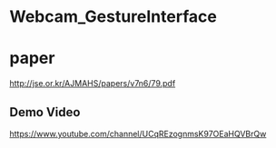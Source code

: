 # Webcam_GestureInterface

# paper

http://jse.or.kr/AJMAHS/papers/v7n6/79.pdf

## Demo Video

[ https://www.youtube.com/channel/UCqREzognmsK97OEaHQVBrQw ](https://www.youtube.com/channel/UCqREzognmsK97OEaHQVBrQw)